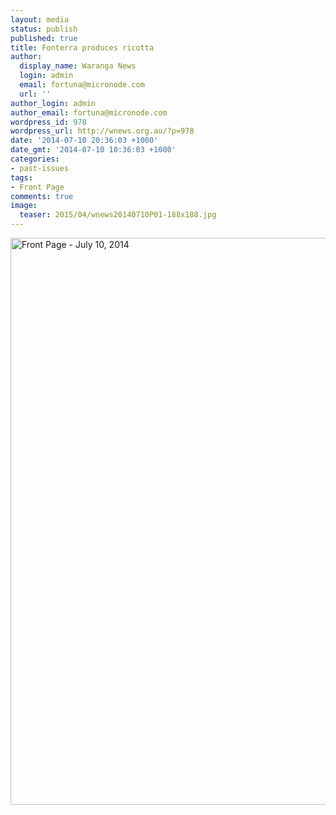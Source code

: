 ```yaml
---
layout: media
status: publish
published: true
title: Fonterra produces ricotta
author:
  display_name: Waranga News
  login: admin
  email: fortuna@micronode.com
  url: ''
author_login: admin
author_email: fortuna@micronode.com
wordpress_id: 978
wordpress_url: http://wnews.org.au/?p=978
date: '2014-07-10 20:36:03 +1000'
date_gmt: '2014-07-10 10:36:03 +1000'
categories:
- past-issues
tags:
- Front Page
comments: true
image:
  teaser: 2015/04/wnews20140710P01-188x188.jpg
---
```


<a href="{{ site.url }}/images/2014/07/wnews20140710P01.pdf"><img class="alignnone size-full wp-image-976" alt="Front Page - July 10, 2014" src="{{ site.url }}/images/2014/07/wnews20140710P01.jpg" width="624" height="907" /></a>
